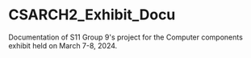 # CSARCH2_Exhibit_Docu
Documentation of S11 Group 9's project for the Computer components exhibit held on March 7-8, 2024.
